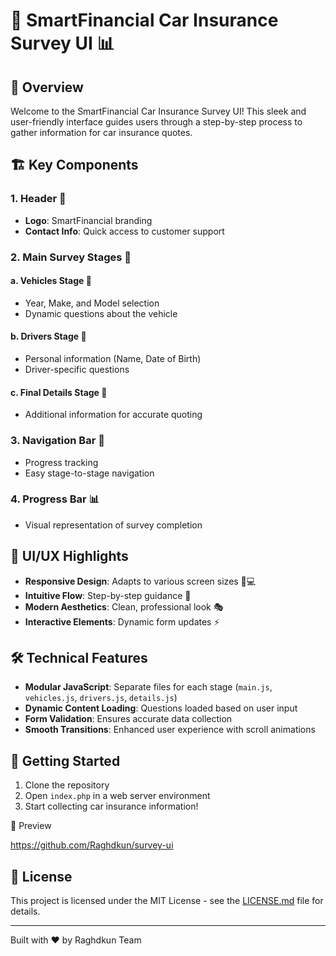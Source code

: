 # 🚗 SmartFinancial Car Insurance Survey UI 📊

## 🌟 Overview

Welcome to the SmartFinancial Car Insurance Survey UI! This sleek and user-friendly interface guides users through a step-by-step process to gather information for car insurance quotes.

## 🏗️ Key Components

### 1. Header 🏢
- **Logo**: SmartFinancial branding
- **Contact Info**: Quick access to customer support

### 2. Main Survey Stages 🔢

#### a. Vehicles Stage 🚙
- Year, Make, and Model selection
- Dynamic questions about the vehicle

#### b. Drivers Stage 👤
- Personal information (Name, Date of Birth)
- Driver-specific questions

#### c. Final Details Stage 🏁
- Additional information for accurate quoting

### 3. Navigation Bar 🧭
- Progress tracking
- Easy stage-to-stage navigation

### 4. Progress Bar 📊
- Visual representation of survey completion

## 🎨 UI/UX Highlights

- **Responsive Design**: Adapts to various screen sizes 📱💻
- **Intuitive Flow**: Step-by-step guidance 👣
- **Modern Aesthetics**: Clean, professional look 🎭
- **Interactive Elements**: Dynamic form updates ⚡

## 🛠️ Technical Features

- **Modular JavaScript**: Separate files for each stage (`main.js`, `vehicles.js`, `drivers.js`, `details.js`)
- **Dynamic Content Loading**: Questions loaded based on user input
- **Form Validation**: Ensures accurate data collection
- **Smooth Transitions**: Enhanced user experience with scroll animations

## 🚀 Getting Started

1. Clone the repository
2. Open `index.php` in a web server environment
3. Start collecting car insurance information!

📸 Preview

https://github.com/Raghdkun/survey-ui

## 📄 License

This project is licensed under the MIT License - see the [LICENSE.md](LICENSE.md) file for details.

---

Built with ❤️ by Raghdkun Team
